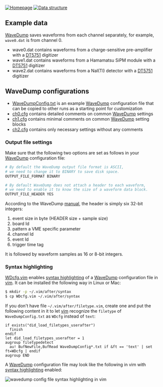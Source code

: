 [![Homepage](https://img.shields.io/badge/toward-homepage-blue?style=flat)](https://github.com/jintonic/toward)
[![Data structure](https://img.shields.io/badge/data-structure-red?style=flat)](..)

## Example data

[WaveDump][] saves waveforms from each channel separately, for example, `wave0.dat` is from channel 0.

- wave0.dat contains waveforms from a charge-sensitive pre-amplifier with a [DT5751][] digitizer
- wave1.dat contains waveforms from a Hamamatsu SiPM module with a [DT5751][] digitizer
- wave2.dat contains waveforms from a NaI(Tl) detector with a [DT5751][] digitizer

## WaveDump configurations

- [WaveDumpConfig.txt](WaveDumpConfig.txt) is an example [WaveDump][] configuration file that can be copied to other runs as a starting point for customization
- [ch0.cfg](ch0.cfg) contains detailed comments on common [WaveDump][] settings
- [ch1.cfg](ch1.cfg) contains minimal comments on common [WaveDump][] setting blocks
- [ch2.cfg](ch2.cfg) contains only necessary settings without any comments

### Output file settings

Make sure that the following two options are set as follows in your [WaveDump][] configuration file:

```sh
# By default the WaveDump output file format is ASCII,
# we need to change it to BINARY to save disk space.
OUTPUT_FILE_FORMAT BINARY

# By default WaveDump does not attach a header to each waveform, 
# we need to enable it to know the size of a waveform data block.
OUTPUT_FILE_HEADER YES
```

According to the WaveDump [manual][], the header is simply six 32-bit integers:

1. event size in byte (HEADER size + sample size)
2. board Id
3. pattern a VME specific parameter
4. channel Id
5. event Id
6. trigger time tag

It is followed by waveform samples as 16 or 8-bit integers.

### Syntax highlighting

[WDcfg.vim](WDcfg.vim) enables [syntax highlighting][1] of a [WaveDump][] configuration file in [vim][]. It can be installed the following way in Linux or Mac:

```sh
$ mkdir -p ~/.vim/after/syntax
$ cp WDcfg.vim ~/.vim/after/syntax
```

If you don't have file `~/.vim/after/filetype.vim`, create one and put the following content in it to let [vim][] recognize the `filetype` of `WaveDumpConfig.txt` as `WDcfg` instead of `text`:

```vim
if exists("did_load_filetypes_userafter")
  finish
endif
let did_load_filetypes_userafter = 1
augroup filetypedetect
  au! BufNewFile,BufRead WaveDumpConfig*.txt if &ft == 'text' | set ft=WDcfg | endif
augroup END
```

A [WaveDump][] configuration file may look like the following in vim with [syntax highlighting][1] enabled:

![wavedump config file syntax highlighting in vim](vim.png)

[1]:https://en.wikipedia.org/wiki/Syntax_highlighting
[vim]:https://www.vim.org/
[CAEN]:https://www.caen.it/
[WaveDump]:https://www.caen.it/products/caen-wavedump/
[DT5751]:https://www.caen.it/products/dt5751/
[TOWARD]:https://github.com/jintonic/toward
[manual]:https://usermanual.wiki/Document/UM2091WaveDumpUserManualrev13.87092449/view

